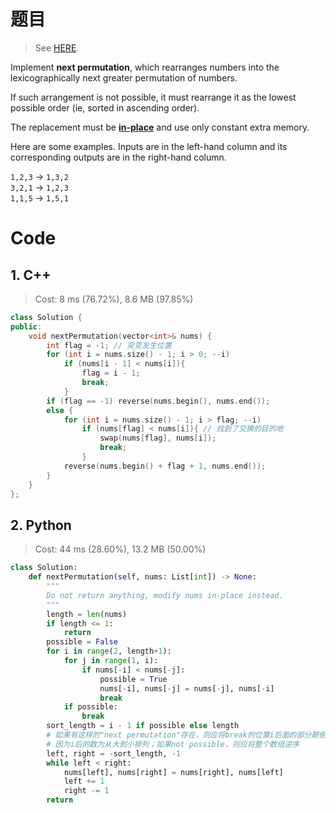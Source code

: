 # 题目

> See [HERE](https://leetcode.com/problems/next-permutation/).

<div><p>Implement <strong>next permutation</strong>, which rearranges numbers into the lexicographically next greater permutation of numbers.</p>

<p>If such arrangement is not possible, it must rearrange it as the lowest possible order (ie, sorted in ascending order).</p>

<p>The replacement must be <strong><a href="http://en.wikipedia.org/wiki/In-place_algorithm" target="_blank">in-place</a></strong> and use only constant&nbsp;extra memory.</p>

<p>Here are some examples. Inputs are in the left-hand column and its corresponding outputs are in the right-hand column.</p>

<p><code>1,2,3</code> → <code>1,3,2</code><br>
<code>3,2,1</code> → <code>1,2,3</code><br>
<code>1,1,5</code> → <code>1,5,1</code></p>
</div>

# Code

## 1. C++

> Cost: 8 ms (76.72%), 8.6 MB (97.85%)

```C++
class Solution {
public:
    void nextPermutation(vector<int>& nums) {
        int flag = -1; // 突变发生位置
        for (int i = nums.size() - 1; i > 0; --i)
            if (nums[i - 1] < nums[i]){
                flag = i - 1;
                break;
            }
        if (flag == -1) reverse(nums.begin(), nums.end());
        else {
            for (int i = nums.size() - 1; i > flag; --i)
                if (nums[flag] < nums[i]){ // 找到了交换的目的地
                    swap(nums[flag], nums[i]);
                    break;
                }
            reverse(nums.begin() + flag + 1, nums.end());
        }
    }
};
```

## 2. Python

> Cost: 44 ms (28.60%), 13.2 MB (50.00%)

```python
class Solution:
    def nextPermutation(self, nums: List[int]) -> None:
        """
        Do not return anything, modify nums in-place instead.
        """
        length = len(nums)
        if length <= 1:
            return
        possible = False
        for i in range(2, length+1):
            for j in range(1, i):
                if nums[-i] < nums[-j]:
                    possible = True
                    nums[-i], nums[-j] = nums[-j], nums[-i]
                    break
            if possible:
                break
        sort_length = i - 1 if possible else length
        # 如果有这样的"next permutation"存在，则应将break的位置i后面的部分颠倒顺序
        # 因为i后的数为从大到小排列；如果not possible，则应将整个数组逆序
        left, right = -sort_length, -1
        while left < right:
            nums[left], nums[right] = nums[right], nums[left]
            left += 1
            right -= 1
        return
```
